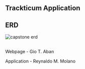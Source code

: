 ## Trackticum Application

## ERD
![capstone erd](https://drive.google.com/file/d/1cpVQamGw8lumURGykhHjocvG2ZcHgROT/view?usp=drive_link)

##
Webpage - Gio T. Aban

Application - Reynaldo M. Molano

